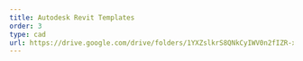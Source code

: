 ```yaml
---
title: Autodesk Revit Templates
order: 3
type: cad
url: https://drive.google.com/drive/folders/1YXZslkrS8QNkCyIWV0n2fIZR-xamCL4p?usp=sharing
---
```

